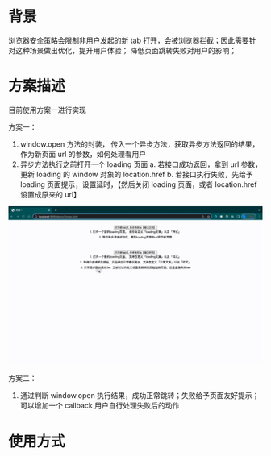 # 背景

浏览器安全策略会限制非用户发起的新 tab 打开，会被浏览器拦截；因此需要针对这种场景做出优化，提升用户体验；
降低页面跳转失败对用户的影响；

# 方案描述

目前使用方案一进行实现

方案一：

1.  window.open 方法的封装， 传入一个异步方法，获取异步方法返回的结果，作为新页面 url 的参数，如何处理看用户
2.  异步方法执行之前打开一个 loading 页面
    a. 若接口成功返回，拿到 url 参数，更新 loading 的 window 对象的 location.href
    b. 若接口执行失败，先给予 loading 页面提示，设置延时，【然后关闭 loading 页面，或者 location.href 设置成原来的 url】

![效果图](./static/demo.gif)

方案二：

1.  通过判断 window.open 执行结果，成功正常跳转；失败给予页面友好提示；可以增加一个 callback 用户自行处理失败后的动作

# 使用方式
